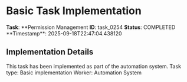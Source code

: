 # Basic Task Implementation

**Task**: **Permission Management
**ID**: task_0254
**Status**: COMPLETED
**Timestamp\*\*: 2025-09-18T22:47:04.438120

## Implementation Details

This task has been implemented as part of the automation system.
Task type: Basic implementation
Worker: Automation System
